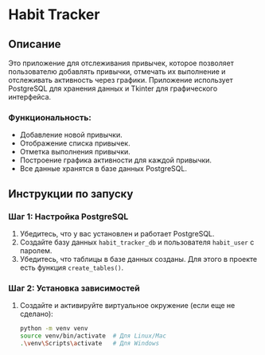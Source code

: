 # Habit Tracker

## Описание

Это приложение для отслеживания привычек, которое позволяет пользователю добавлять привычки, отмечать их выполнение и отслеживать активность через графики. Приложение использует PostgreSQL для хранения данных и Tkinter для графического интерфейса.

### Функциональность:
- Добавление новой привычки.
- Отображение списка привычек.
- Отметка выполнения привычки.
- Построение графика активности для каждой привычки.
- Все данные хранятся в базе данных PostgreSQL.

## Инструкции по запуску

### Шаг 1: Настройка PostgreSQL

1. Убедитесь, что у вас установлен и работает PostgreSQL.
2. Создайте базу данных `habit_tracker_db` и пользователя `habit_user` с паролем.
3. Убедитесь, что таблицы в базе данных созданы. Для этого в проекте есть функция `create_tables()`.

### Шаг 2: Установка зависимостей

1. Создайте и активируйте виртуальное окружение (если еще не сделано):
   ```bash
   python -m venv venv
   source venv/bin/activate  # Для Linux/Mac
   .\venv\Scripts\activate   # Для Windows
